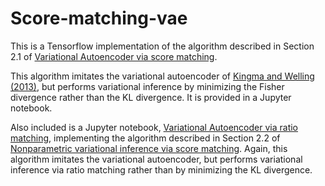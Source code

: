 # Score-matching-vae

This is a Tensorflow implementation of the algorithm described in Section 2.1 of [Variational Autoencoder via score matching](https://github.com/nataliedoss/Score-matching-variational-inference/blob/master/vae_sm.ipynb).

This algorithm imitates the variational autoencoder of [Kingma and Welling (2013)](https://arxiv.org/abs/1312.6114), but performs variational inference by minimizing the Fisher divergence rather than the KL divergence. It is provided in a Jupyter notebook. 

Also included is a Jupyter notebook, [Variational Autoencoder via ratio matching](https://github.com/nataliedoss/Score-matching-variational-inference/blob/master/vae_rm.ipynb), implementing the algorithm described in Section 2.2 of <a href="sm_vi.pdf" download>Nonparametric variational inference via score matching</a>. Again, this algorithm imitates the variational autoencoder, but performs variational inference via ratio matching rather than by minimizing the KL divergence.
